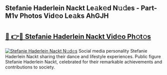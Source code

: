 ## Stefanie Haderlein Nackt Le𝚊k𝚎d N𝚞𝚍es - Part-M1v Photos Vid𝚎o Le𝚊ks AhGJH

# <h2><a href="http://fb0upi.evod.top/?m=Stefanie+Haderlein+Nackt">🔗 👉🔴 Stefanie Haderlein Nackt Vid𝚎o Ph𝚘t𝚘s</a></h2>

[![Stefanie Haderlein Nackt N𝚞d𝚎s](https://i.imgur.com/8V9OHl7.gif)](http://fb0upi.evod.top/?m=Stefanie+Haderlein+Nackt)
Social media personality Stefanie Haderlein Nackt sharing their dance and lifestyle experiences. Public figure Stefanie Haderlein Nackt, celebrated for their remarkable achievements and contributions to society. 
